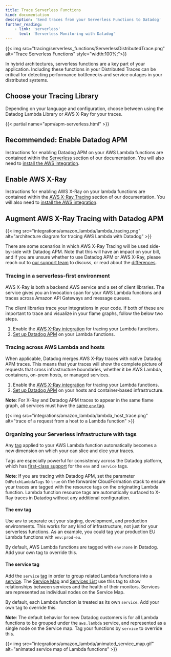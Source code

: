 ```yaml
---
title: Trace Serverless Functions
kind: documentation
description: 'Send traces from your Serverless Functions to Datadog'
further_reading:
    - link: 'serverless'
      text: 'Serverless Monitoring with Datadog'
---
```

{{< img src="tracing/serverless_functions/ServerlessDistributedTrace.png" alt="Trace Serverless Functions"  style="width:100%;">}}

In hybrid architectures, serverless functions are a key part of your application. Including these functions in your Distributed Traces can be critical for detecting performance bottlenecks and service outages in your distributed systems.

## Choose your Tracing Library

Depending on your language and configuration, choose between using the Datadog Lambda Library or AWS X-Ray for your traces.

{{< partial name="apm/apm-serverless.html" >}}

## Recommended: Enable Datadog APM

Instructions for enabling Datadog APM on your AWS Lambda functions are contained within the [Serverless][1] section of our documentation. You will also need to [install the AWS integration][2].

## Enable AWS X-Ray

Instructions for enabling AWS X-Ray on your lambda functions are contained within the [AWS X-Ray Tracing][3] section of our documentation. You will also need to [install the AWS integration][2].

## Augment AWS X-Ray Tracing with Datadog APM

{{< img src="integrations/amazon_lambda/lambda_tracing.png" alt="architecture diagram for tracing AWS Lambda with Datadog" >}}

There are some scenarios in which AWS X-Ray Tracing will be used side-by-side with Datadog APM.  Note that this will have an impact on your bill, and if you are unsure whether to use Datadog APM or AWS X-Ray, please reach out to [our support team][4] to discuss, or read about the [differences](#choose-your-Tracing-Library).

### Tracing in a serverless-first environment

AWS X-Ray is both a backend AWS service and a set of client libraries. The service gives you an Invocation span for your AWS Lambda functions and traces across Amazon API Gateways and message queues.

The client libraries trace your integrations in your code. If both of these are important to trace and visualize in your flame graphs, follow the below two steps.

1. Enable the [AWS X-Ray integration][3] for tracing your Lambda functions.
2. [Set up Datadog APM][5] on your Lambda functions.

### Tracing across AWS Lambda and hosts

When applicable, Datadog merges AWS X-Ray traces with native Datadog APM traces. This means that your traces will show the complete picture of requests that cross infrastructure boundaries, whether it be AWS Lambda, containers, on-prem hosts, or managed services.

1. Enable the [AWS X-Ray integration][3] for tracing your Lambda functions.
2. [Set up Datadog APM][6] on your hosts and container-based infrastructure.

**Note**: For X-Ray and Datadog APM traces to appear in the same flame graph, all services must have the [same `env` tag](#the-env-tag).

{{< img src="integrations/amazon_lambda/lambda_host_trace.png" alt="trace of a request from a host to a Lambda function" >}}

### Organizing your Serverless infrastructure with tags

Any [tag][7] applied to your AWS Lambda function automatically becomes a new dimension on which your can slice and dice your traces.

Tags are especially powerful for consistency across the Datadog platform, which has [first-class support][8] for the `env` and `service` tags.

**Note**: If you are tracing with Datadog APM, set the parameter `DdFetchLambdaTags` to `true` on the forwarder CloudFormation stack to ensure your traces are tagged with the resource tags on the originating Lambda function. Lambda function resource tags are automatically surfaced to X-Ray traces in Datadog without any additional configuration.

#### The env tag

Use `env` to separate out your staging, development, and production environments. This works for any kind of infrastructure, not just for your serverless functions. As an example, you could tag your production EU Lambda functions with `env:prod-eu`.

By default, AWS Lambda functions are tagged with `env:none` in Datadog. Add your own tag to override this.

#### The service tag

Add the `service` [tag][9] in order to group related Lambda functions into a [service][10]. The [Service Map][9] and [Services List][11] use this tag to show relationships between services and the health of their monitors. Services are represented as individual nodes on the Service Map.

By default, each Lambda function is treated as its own `service`. Add your own tag to override this.

**Note**: The default behavior for new Datadog customers is for all Lambda functions to be grouped under the `aws.lambda` service, and represented as a single node on the Service map. Tag your functions by `service` to override this.

{{< img src="integrations/amazon_lambda/animated_service_map.gif" alt="animated service map of Lambda functions" >}}


[1]: /serverless/installation
[2]: integrations/amazon_web_services/#setup
[3]: /tracing/serverless-functions/enable_aws_xray/
[4]: /help
[5]: /serverless/
[6]: /tracing/send_traces/
[7]: /getting_stared/tagging/
[8]: /getting_started/tagging/unified_service_tagging
[9]: /tracing/visualization/services_map/#the-service-tag
[10]: /tracing/visualization/#services
[11]: /tracing/visualization/services_list/
